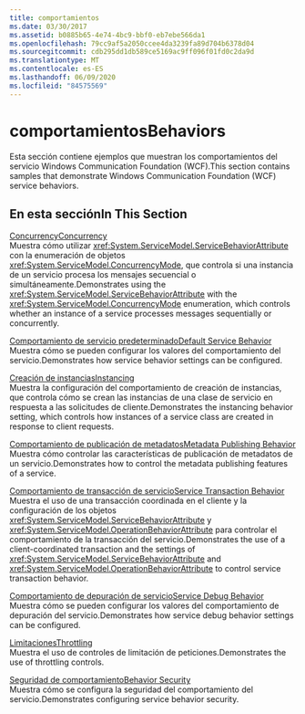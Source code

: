 ```yaml
---
title: comportamientos
ms.date: 03/30/2017
ms.assetid: b0885b65-4e74-4bc9-bbf0-eb7ebe566da1
ms.openlocfilehash: 79cc9af5a2050ccee4da3239fa89d704b6378d04
ms.sourcegitcommit: cdb295dd1db589ce5169ac9ff096f01fd0c2da9d
ms.translationtype: MT
ms.contentlocale: es-ES
ms.lasthandoff: 06/09/2020
ms.locfileid: "84575569"
---
```

# <a name="behaviors"></a><span data-ttu-id="708e1-102">comportamientos</span><span class="sxs-lookup"><span data-stu-id="708e1-102">Behaviors</span></span>
<span data-ttu-id="708e1-103">Esta sección contiene ejemplos que muestran los comportamientos del servicio Windows Communication Foundation (WCF).</span><span class="sxs-lookup"><span data-stu-id="708e1-103">This section contains samples that demonstrate Windows Communication Foundation (WCF) service behaviors.</span></span>  
  
## <a name="in-this-section"></a><span data-ttu-id="708e1-104">En esta sección</span><span class="sxs-lookup"><span data-stu-id="708e1-104">In This Section</span></span>  
 [<span data-ttu-id="708e1-105">Concurrency</span><span class="sxs-lookup"><span data-stu-id="708e1-105">Concurrency</span></span>](concurrency.md)  
 <span data-ttu-id="708e1-106">Muestra cómo utilizar <xref:System.ServiceModel.ServiceBehaviorAttribute> con la enumeración de objetos <xref:System.ServiceModel.ConcurrencyMode>, que controla si una instancia de un servicio procesa los mensajes secuencial o simultáneamente.</span><span class="sxs-lookup"><span data-stu-id="708e1-106">Demonstrates using the <xref:System.ServiceModel.ServiceBehaviorAttribute> with the <xref:System.ServiceModel.ConcurrencyMode> enumeration, which controls whether an instance of a service processes messages sequentially or concurrently.</span></span>  
  
 [<span data-ttu-id="708e1-107">Comportamiento de servicio predeterminado</span><span class="sxs-lookup"><span data-stu-id="708e1-107">Default Service Behavior</span></span>](default-service-behavior.md)  
 <span data-ttu-id="708e1-108">Muestra cómo se pueden configurar los valores del comportamiento del servicio.</span><span class="sxs-lookup"><span data-stu-id="708e1-108">Demonstrates how service behavior settings can be configured.</span></span>  
  
 [<span data-ttu-id="708e1-109">Creación de instancias</span><span class="sxs-lookup"><span data-stu-id="708e1-109">Instancing</span></span>](instancing.md)  
 <span data-ttu-id="708e1-110">Muestra la configuración del comportamiento de creación de instancias, que controla cómo se crean las instancias de una clase de servicio en respuesta a las solicitudes de cliente.</span><span class="sxs-lookup"><span data-stu-id="708e1-110">Demonstrates the instancing behavior setting, which controls how instances of a service class are created in response to client requests.</span></span>  
  
 [<span data-ttu-id="708e1-111">Comportamiento de publicación de metadatos</span><span class="sxs-lookup"><span data-stu-id="708e1-111">Metadata Publishing Behavior</span></span>](metadata-publishing-behavior.md)  
 <span data-ttu-id="708e1-112">Muestra cómo controlar las características de publicación de metadatos de un servicio.</span><span class="sxs-lookup"><span data-stu-id="708e1-112">Demonstrates how to control the metadata publishing features of a service.</span></span>  
  
 [<span data-ttu-id="708e1-113">Comportamiento de transacción de servicio</span><span class="sxs-lookup"><span data-stu-id="708e1-113">Service Transaction Behavior</span></span>](service-transaction-behavior.md)  
 <span data-ttu-id="708e1-114">Muestra el uso de una transacción coordinada en el cliente y la configuración de los objetos <xref:System.ServiceModel.ServiceBehaviorAttribute> y <xref:System.ServiceModel.OperationBehaviorAttribute> para controlar el comportamiento de la transacción del servicio.</span><span class="sxs-lookup"><span data-stu-id="708e1-114">Demonstrates the use of a client-coordinated transaction and the settings of <xref:System.ServiceModel.ServiceBehaviorAttribute> and <xref:System.ServiceModel.OperationBehaviorAttribute> to control service transaction behavior.</span></span>  
  
 [<span data-ttu-id="708e1-115">Comportamiento de depuración de servicio</span><span class="sxs-lookup"><span data-stu-id="708e1-115">Service Debug Behavior</span></span>](service-debug-behavior.md)  
 <span data-ttu-id="708e1-116">Muestra cómo se pueden configurar los valores del comportamiento de depuración del servicio.</span><span class="sxs-lookup"><span data-stu-id="708e1-116">Demonstrates how service debug behavior settings can be configured.</span></span>  
  
 [<span data-ttu-id="708e1-117">Limitaciones</span><span class="sxs-lookup"><span data-stu-id="708e1-117">Throttling</span></span>](throttling.md)  
 <span data-ttu-id="708e1-118">Muestra el uso de controles de limitación de peticiones.</span><span class="sxs-lookup"><span data-stu-id="708e1-118">Demonstrates the use of throttling controls.</span></span>  
  
 [<span data-ttu-id="708e1-119">Seguridad de comportamiento</span><span class="sxs-lookup"><span data-stu-id="708e1-119">Behavior Security</span></span>](behavior-security.md)  
 <span data-ttu-id="708e1-120">Muestra cómo se configura la seguridad del comportamiento del servicio.</span><span class="sxs-lookup"><span data-stu-id="708e1-120">Demonstrates configuring service behavior security.</span></span>
